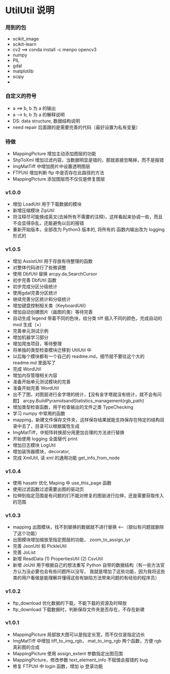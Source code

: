 # UtilUtil 说明


### 用到的包
* scikit_image
* scikit-learn
* cv2 ==> conda install -c menpo opencv3
* numpy
* PIL
* gdal
* matplotlib
* scipy
* 

### 自定义的符号
* a ==> b, b 为 a 的输出
* a --> b, b 为 a 的解释说明
* DS: data structure, 数据结构说明 
* need repair 后面跟的是需要完善的代码（最好设置为私有变量）

### 待做
* MappingPicture 增加主动添加图层的功能
* ShpToXml 增加过滤内容，当数据明显是错的，那就直接忽略掉，而不是报错
* ImgMatTiff 中增加图片中设置透明图层
* FTPUtil 增加判断 ftp 中是否存在此路径的方法
* MappingPicture 添加图层而不仅仅是修复图层

### v1.0.0
* 增加 LoadUtil 用于下载数据的模块
* 新增压缩模块 ZipUtil
* 将注释尽可能换成英文(去掉所有不需要的注释)，这样看起来协调一些，而且不会显得杂乱，还能避免以后的报错
* 重新开始版本，全部改为 Python3 版本的, 将所有的 函数内输出改为 logging 形式的

### v1.0.5
* 增加 AssistUtil 用于存放有待整理的函数
* 对整体代码进行了些微调整
* 使用 DbfUtil 替换 arcpy.da.SearchCursor
* 初步完善 DbfUtil 函数
* 初步完成分区分级统计
* 使用gdal完善分区统计
* 继续完善分区统计和分级统计
* 增加键盘控制相关类（KeyboardUtil）
* 增加自动创建图片（画图的类）等待完善
* 自动生成 legend 带着不同的色块，给分类 tiff 插入不同的颜色，完成自动的 mxd 生成（×）
* 完善单元测试示例
* 增加机器学习部分
* 增加爬虫项目，等待整理
* 将单独的类型检查模块迁移到 UtilUtil 中
* 以后每个模块都有一个自己的 readme.md，细节就不要往这个大的 readme.md 里面写了
* 完成 WordUtil 
* 增加内存管理相关内容
* 准备开始单元测试模块的完善
* 准备开始完善 WordUtil
* 出不了图，对图层进行金字塔的统计，【没有金字塔就没有统计，就不会有问题】 arcpy.BuildPyramidsandStatistics_management(rgb_path)
* 增加类型检查函数，用于检查输出的文件之类 TypeChecking
* 学习 numpy 中常用的函数
* mapping，新建文件保存文件夹，这样保存结果就能支持保存在特定的结构目录中去了，目录可以根据属性生成
* ImgMatTiff，中矩阵转换部分用更加合理的方法进行替换
* 开始使用 logging 全面替代 print
* 增加日志模块 LogUtil
* 增加装饰器模块，decorator,
* 完成 XmlUtil, 读 xml 的通用功能 get_info_from_node

### v1.0.4
* 使用 hasattr 优化 Maping 中 use_this_page 函数
* 使用过滤函数过滤需要出图的驱动页
* 拉伸到指定范围是有问题的们不能对修复的图层进行拉伸，还是需要获取传入的范围

### v1.0.3
* mapping 出图模块，找不到替换的数据就不进行替换 <--（貌似有问题就删除了这个功能）
* 出图模块增加缩放至指定图层的功能， zoom_to_assign_lyr 
* 完善 JsonUtil 和 PickleUtil
* 完善 JoList
* 新增 ReadData (1) PropertiesUtil (2) CsvUtil
* 新增 JoUtil 用于根据自己的想法重写 Python 自带的数据结构（有一些方法官方认为没必要也会有些问题所以没写，
我就是增加了这些功能，因为我将这些类的用户看做是能理解并懂得这些有缺陷方法带来问题的有经验的程序员）

### v1.0.2
* ftp_download 优化数据的下载，不能下载的资源及时释放
* ftp_download 下载数据时，判断保存文件夹是否存在，不存在新建

### v1.0.1
* MappingPicture 局部放大图可以是指定长宽，而不仅仅是指定边长
* ImgMatTiff 中增加 tiff_to_img_rgb， mat_to_img_rgb 两个函数，方便 rgb 真彩图的合成
* MappingPicture 使用 assign_extent 参数指定出图范围
* MappingPicture，修改参数 text_element_info 不赋值会报错的 bug
* 修复 FTPUtil 中 login 函数，增加 ip 登录功能



